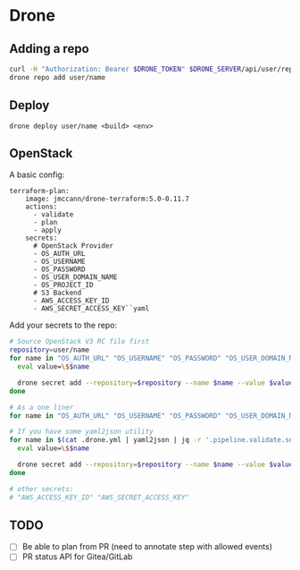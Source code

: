 # Drone

## Adding a repo

```bash
curl -H "Authorization: Bearer $DRONE_TOKEN" $DRONE_SERVER/api/user/repos?all=true&flush=true
drone repo add user/name
```

## Deploy

```
drone deploy user/name <build> <env>
```

## OpenStack

A basic config:

```
terraform-plan:
    image: jmccann/drone-terraform:5.0-0.11.7
    actions:
      - validate
      - plan
      - apply
    secrets:
      # OpenStack Provider
      - OS_AUTH_URL
      - OS_USERNAME
      - OS_PASSWORD
      - OS_USER_DOMAIN_NAME
      - OS_PROJECT_ID
      # S3 Backend
      - AWS_ACCESS_KEY_ID
      - AWS_SECRET_ACCESS_KEY``yaml
```

Add your secrets to the repo:

```bash
# Source OpenStack V3 RC file first
repository=user/name
for name in "OS_AUTH_URL" "OS_USERNAME" "OS_PASSWORD" "OS_USER_DOMAIN_NAME" "OS_PROJECT_ID"; do
  eval value=\$$name

  drone secret add --repository=$repository --name $name --value $value
done

# As a one liner
for name in "OS_AUTH_URL" "OS_USERNAME" "OS_PASSWORD" "OS_USER_DOMAIN_NAME" "OS_PROJECT_ID"; do eval value=\$$name; drone secret add --repository=$repository --name $name --value $value; done

# If you have some yaml2json utility
for name in $(cat .drone.yml | yaml2json | jq -r '.pipeline.validate.secrets | .[]'); do
  eval value=\$$name

  drone secret add --repository=$repository --name $name --value $value
done

# other secrets:
# "AWS_ACCESS_KEY_ID" "AWS_SECRET_ACCESS_KEY"
```

## TODO

- [ ] Be able to plan from PR (need to annotate step with allowed events)
- [ ] PR status API for Gitea/GitLab
